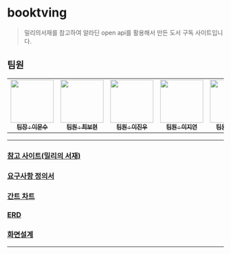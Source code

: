 # booktving
> 밀리의서재를 참고하여 알라딘 open api를 활용해서 만든 도서 구독 사이트입니다.

## 팀원
<table>
  <tbody>
    <tr>
      <td align="center"><a href="https://github.com/lms8262"><img src="https://avatars.githubusercontent.com/u/130732104?v=4" width="100px;" alt=""/><br /><sub><b>팀장 : 이문수</b></sub></a><br /></td>
      <td align="center"><a href="https://github.com/bohyun87"><img src="https://avatars.githubusercontent.com/u/130732028?v=4" width="100px;" alt=""/><br /><sub><b>팀원 : 최보현</b></sub></a><br /></td>
      <td align="center"><a href="https://github.com/leejinwoo3"><img src="https://avatars.githubusercontent.com/u/128760115?v=4" width="100px;" alt=""/><br /><sub><b>팀원 : 이진우</b></sub></a><br /></td>
      <td align="center"><a href="https://github.com/Jiyeon2411"><img src="https://avatars.githubusercontent.com/u/78262928?v=4" width="100px;" alt=""/><br /><sub><b>팀원 : 이지연</b></sub></a><br /></td>
      <td align="center"><a href="https://github.com/dongjin1996"><img src="https://avatars.githubusercontent.com/u/130732105?v=4" width="100px;" alt=""/><br /><sub><b>팀원 : 신동진</b></sub></a><br /></td>
    </tr>
  </tbody>
</table>

<hr>

### [참고 사이트(밀리의 서재)](http://www.millie.co.kr/)
### [요구사항 정의서](https://docs.google.com/spreadsheets/d/1GHInQ2hytFaNt6-YlhG3UXCae5jtfOmglhQbD_xud9c/edit#gid=0)
### [간트 차트](https://docs.google.com/spreadsheets/d/1NYfI7IhpLMRP85bYwxvtnxYl_mfT21Sg8ZD4KBnFC8s/edit#gid=1115838130)
### [ERD](https://www.erdcloud.com/d/PiQNwP8SXozFM89Jj)
### [화면설계](https://www.figma.com/file/r9NOAzrgxiPla0cTqo88rG/5%EC%A1%B0-EZEN-%EB%B6%81%ED%8B%B0%EB%B9%99%EC%8B%9C%EB%8C%80?type=design&node-id=0%3A1&mode=design&t=l5NotgHV2Hbwfywy-1)

<hr>
